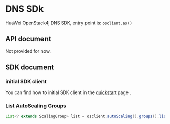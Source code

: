 # DNS SDk

HuaWei OpenStack4j DNS SDK, entry point is: `osclient.as()`

## API document
Not provided for now.

## SDK document

### initial SDK client
You can find how to initial SDK client in the [quickstart](huawei-sdk?id=_2-build-v3-client) page .

### List AutoScaling Groups
```java
List<? extends ScalingGroup> list = osclient.autoScaling().groups().list();
```

